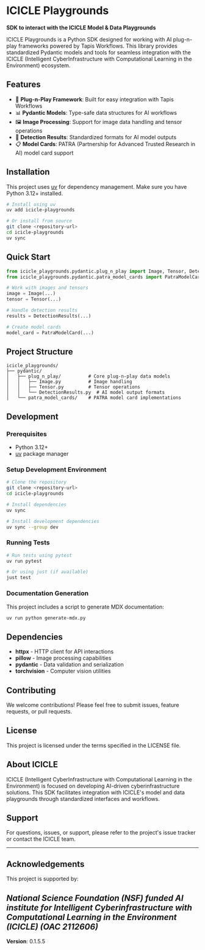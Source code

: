 # ICICLE Playgrounds

**SDK to interact with the ICICLE Model & Data Playgrounds**

ICICLE Playgrounds is a Python SDK designed for working with AI plug-n-play frameworks powered by Tapis Workflows. This library provides standardized Pydantic models and tools for seamless integration with the ICICLE (Intelligent CyberInfrastructure with Computational Learning in the Environment) ecosystem.

## Features

- 🔧 **Plug-n-Play Framework**: Built for easy integration with Tapis Workflows
- 📊 **Pydantic Models**: Type-safe data structures for AI workflows
- 🖼️ **Image Processing**: Support for image data handling and tensor operations
- 🎯 **Detection Results**: Standardized formats for AI model outputs
- 📋 **Model Cards**: PATRA (Partnership for Advanced Trusted Research in AI) model card support

## Installation

This project uses [uv](https://github.com/astral-sh/uv) for dependency management. Make sure you have Python 3.12+ installed.

```bash
# Install using uv
uv add icicle-playgrounds

# Or install from source
git clone <repository-url>
cd icicle-playgrounds
uv sync
```

## Quick Start

```python
from icicle_playgrounds.pydantic.plug_n_play import Image, Tensor, DetectionResults
from icicle_playgrounds.pydantic.patra_model_cards import PatraModelCard

# Work with images and tensors
image = Image(...)
tensor = Tensor(...)

# Handle detection results
results = DetectionResults(...)

# Create model cards
model_card = PatraModelCard(...)
```

## Project Structure

```
icicle_playgrounds/
├── pydantic/
│   ├── plug_n_play/          # Core plug-n-play data models
│   │   ├── Image.py          # Image handling
│   │   ├── Tensor.py         # Tensor operations
│   │   └── DetectionResults.py  # AI model output formats
│   └── patra_model_cards/    # PATRA model card implementations
```

## Development

### Prerequisites

- Python 3.12+
- [uv](https://github.com/astral-sh/uv) package manager

### Setup Development Environment

```bash
# Clone the repository
git clone <repository-url>
cd icicle-playgrounds

# Install dependencies
uv sync

# Install development dependencies
uv sync --group dev
```

### Running Tests

```bash
# Run tests using pytest
uv run pytest

# Or using just (if available)
just test
```

### Documentation Generation

This project includes a script to generate MDX documentation:

```bash
uv run python generate-mdx.py
```

## Dependencies

- **httpx** - HTTP client for API interactions
- **pillow** - Image processing capabilities
- **pydantic** - Data validation and serialization
- **torchvision** - Computer vision utilities

## Contributing

We welcome contributions! Please feel free to submit issues, feature requests, or pull requests.

## License

This project is licensed under the terms specified in the LICENSE file.

## About ICICLE

ICICLE (Intelligent CyberInfrastructure with Computational Learning in the Environment) is focused on developing AI-driven cyberinfrastructure solutions. This SDK facilitates integration with ICICLE's model and data playgrounds through standardized interfaces and workflows.

## Support

For questions, issues, or support, please refer to the project's issue tracker or contact the ICICLE team.

---

## Acknowledgements

This project is supported by:

*National Science Foundation (NSF) funded AI institute for Intelligent Cyberinfrastructure with Computational Learning in the Environment (ICICLE) (OAC 2112606)*
---
**Version**: 0.1.5.5
